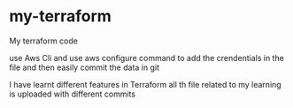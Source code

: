 # my-terraform
My terraform code 

use Aws Cli and use aws configure command to add the crendentials in the file and then easily commit the data in git 

I have learnt different features in Terraform all th file related to my learning is uploaded with different commits
